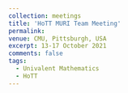 ```yaml
---
collection: meetings
title: 'HoTT MURI Team Meeting'
permalink: 
venue: CMU, Pittsburgh, USA
excerpt: 13-17 October 2021
comments: false
tags:
  - Univalent Mathematics
  - HoTT
---
```

